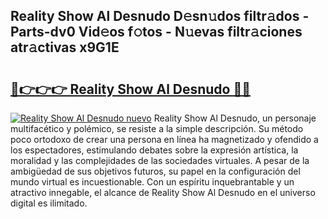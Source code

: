 ## Reality Show Al Desnudo D𝚎sn𝚞dos filtr𝚊dos - Parts-dv0 Vid𝚎os f𝚘tos - N𝚞evas filtr𝚊ciones atr𝚊ctivas x9G1E

# <h2><a href="http://mb6sqn.tromn.icu/?c=Reality+Show+Al+Desnudo">🔗👉👉👉 Reality Show Al Desnudo 🔗🔗</a></h2>

[![Reality Show Al Desnudo nuevo](https://i.imgur.com/pEAQMta.gif)](http://mb6sqn.tromn.icu/?c=Reality+Show+Al+Desnudo)
Reality Show Al Desnudo, un personaje multifacético y polémico, se resiste a la simple descripción. Su método poco ortodoxo de crear una persona en línea ha magnetizado y ofendido a los espectadores, estimulando debates sobre la expresión artística, la moralidad y las complejidades de las sociedades virtuales. A pesar de la ambigüedad de sus objetivos futuros, su papel en la configuración del mundo virtual es incuestionable. Con un espíritu inquebrantable y un atractivo innegable, el alcance de Reality Show Al Desnudo en el universo digital es ilimitado.

